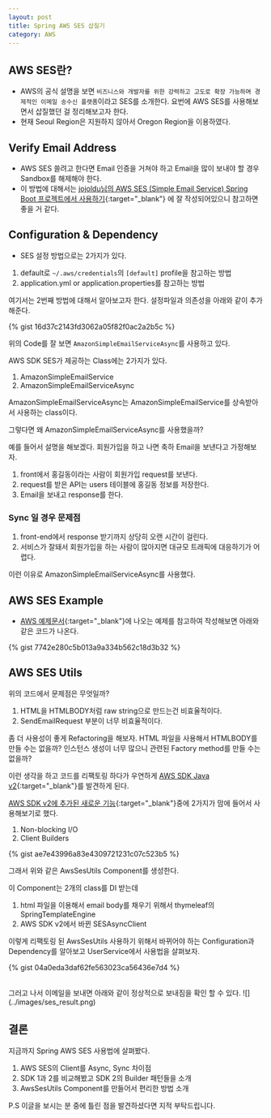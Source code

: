 ```yaml
---
layout: post
title: Spring AWS SES 삽질기
category: AWS
---
```


## AWS SES란? 
- AWS의 공식 설명을 보면 `비즈니스와 개발자를 위한 강력하고 고도로 확장 가능하며 경제적인 이메일 송수신 플랫폼`이라고 SES를 소개한다. 요번에 AWS SES를 사용해보면서 삽질했던 걸 정리해보고자 한다. 
- 현재 Seoul Region은 지원하지 않아서 Oregon Region을 이용하였다.


## Verify Email Address 
- AWS SES 쓸려고 한다면 Email 인증을 거쳐야 하고 Email을 많이 보내야 할 경우 Sandbox를 해제해야 한다. 
- 이 방법에 대해서는 [jojoldu님의 AWS SES (Simple Email Service) Spring Boot 프로젝트에서 사용하기](http://jojoldu.tistory.com/246){:target="_blank"} 에 잘 작성되어있으니 참고하면 좋을 거 같다.


## Configuration & Dependency
- SES 설정 방법으로는 2가지가 있다.
1. default로 `~/.aws/credentials`의 `[default]` profile을 참고하는 방법
2. application.yml or application.properties를 참고하는 방법

여기서는 2번째 방법에 대해서 알아보고자 한다.
설정파일과 의존성을 아래와 같이 추가해준다.

{% gist 16d37c2143fd3062a05f82f0ac2a2b5c %}

위의 Code를 잘 보면 `AmazonSimpleEmailServiceAsync`를 사용하고 있다.

AWS SDK SES가 제공하는 Class에는 2가지가 있다.
1. AmazonSimpleEmailService
2. AmazonSimpleEmailServiceAsync

AmazonSimpleEmailServiceAsync는 AmazonSimpleEmailService를 상속받아서 사용하는 class이다.

그렇다면 왜 AmazonSimpleEmailServiceAsync를 사용했을까?

예를 들어서 설명을 해보겠다. 
회원가입을 하고 나면 축하 Email을 보낸다고 가정해보자. 

1. front에서 홍길동이라는 사람이 회원가입 request를 보낸다. 
2. request를 받은 API는 users 테이블에 홍길동 정보를 저장한다. 
3. Email을 보내고 response를 한다.

### Sync 일 경우 문제점
1. front-end에서 response 받기까지 상당히 오랜 시간이 걸린다.
2. 서비스가 잘돼서 회원가입을 하는 사람이 많아지면 대규모 트래픽에 대응하기가 어렵다.

이런 이유로 AmazonSimpleEmailServiceAsync를 사용했다.

## AWS SES Example
- [AWS 예제문서](https://docs.aws.amazon.com/ko_kr/ses/latest/DeveloperGuide/examples-send-using-sdk.html){:target="_blank"}에 나오는 예제를 참고하여 작성해보면 아래와 같은 코드가 나온다.

{% gist 7742e280c5b013a9a334b562c18d3b32 %}

## AWS SES Utils
위의 코드에서 문제점은 무엇일까?
1. HTML을 HTMLBODY처럼 raw string으로 만드는건 비효율적이다.
2. SendEmailRequest 부분이 너무 비효율적이다.

좀 더 사용성이 좋게 Refactoring을 해보자.
HTML 파일을 사용해서 HTMLBODY를 만들 수는 없을까?
인스턴스 생성이 너무 많으니 관련된 Factory method를 만들 수는 없을까?

이런 생각을 하고 코드를 리팩토링 하다가 우연하게 [AWS SDK Java v2](https://github.com/aws/aws-sdk-java-v2){:target="_blank"}를 발견하게 된다.

[AWS SDK v2에 추가된 새로운 기능](https://aws.amazon.com/ko/blogs/developer/aws-sdk-for-java-2-0-developer-preview/){:target="_blank"}중에 2가지가 맘에 들어서 사용해보기로 했다.
1. Non-blocking I/O
2. Client Builders

{% gist ae7e43996a83e4309721231c07c523b5 %}

그래서 위와 같은 AwsSesUtils Component를 생성한다.

이 Component는 2개의 class를 DI 받는데

1. html 파일을 이용해서 email body를 채우기 위해서 thymeleaf의 SpringTemplateEngine
2. AWS SDK v2에서 바뀐 SESAsyncClient

이렇게 리팩토링 된 AwsSesUtils 사용하기 위해서 바뀌어야 하는 Configuration과 Dependency를 알아보고 UserService에서 사용법을 살펴보자.

{% gist 04a0eda3daf62fe563023ca56436e7d4 %}

<br />
그러고 나서 이메일을 보내면 아래와 같이 정상적으로 보내짐을 확인 할 수 있다.
![](../images/ses_result.png)

## 결론
지금까지 Spring AWS SES 사용법에 살펴봤다.

1. AWS SES의 Client를 Async, Sync 차이점
2. SDK 1과 2를 비교해봤고 SDK 2의 Builder 패턴들을 소개
3. AwsSesUtils Component를 만들어서 편리한 방법 소개

P.S 이글을 보시는 분 중에 틀린 점을 발견하셨다면 지적 부탁드립니다.





